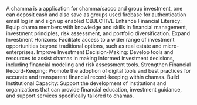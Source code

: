 A chamma is a application for chamma/sacco and group investment, one can deposit cash and also save as groups used firebase for authentication email log in and sign up enabled OBJECTIVE Enhance Financial Literacy: Equip chama members with knowledge and skills in financial management, investment principles, risk assessment, and portfolio diversification. Expand Investment Horizons: Facilitate access to a wider range of investment opportunities beyond traditional options, such as real estate and micro-enterprises. Improve Investment Decision-Making: Develop tools and resources to assist chamas in making informed investment decisions, including financial modeling and risk assessment tools. Strengthen Financial Record-Keeping: Promote the adoption of digital tools and best practices for accurate and transparent financial record-keeping within chamas. Build Institutional Capacity: Support the development of institutions and organizations that can provide financial education, investment guidance, and support services specifically tailored to chamas.
